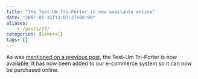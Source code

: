 ```yaml
---
title: "The Test-Um Tri-Porter is now available online"
date: "2007-01-31T11:07:27+00:00"
aliases:
    - /posts/37/
categories: [General]
tags: []
---
```


As was <a href="http://techteapot.com/2007/01/26/the-test-um-tri-porter-has-landed/">mentioned on a previous post</a>, the Test-Um Tri-Porter is now available. It has now been added to our e-commerce system so it can now be purchased online.
